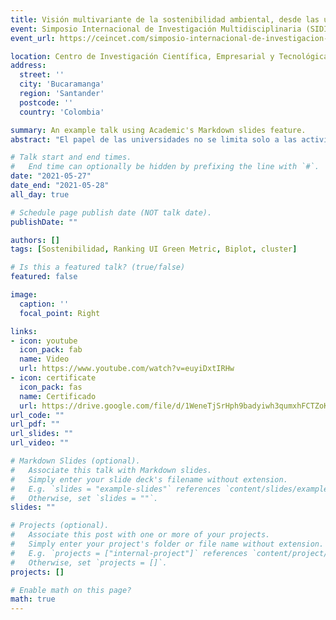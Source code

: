 ```yaml
---
title: Visión multivariante de la sostenibilidad ambiental, desde las universidades
event: Simposio Internacional de Investigación Multidisciplinaria (SIDIM) 2021
event_url: https://ceincet.com/simposio-internacional-de-investigacion-multidisciplinaria-sidim-2021-en-vivo/

location: Centro de Investigación Científica, Empresarial y Tecnológica de Colombia (CEINCET)
address:
  street: ''
  city: 'Bucaramanga'
  region: 'Santander'
  postcode: ''
  country: 'Colombia'

summary: An example talk using Academic's Markdown slides feature.
abstract: "El papel de las universidades no se limita solo a las actividades de docencia e investigación; también conlleva una enorme responsabilidad social en la gestión de actividades sostenibles con el medio ambiente y con los principios de sostenibilidad. Bajo este enfoque, el objetivo de esta ponencia consiste en mostrar la responsabilidad de las universidades colombianas con la sostenibilidad; y a la vez, clasificarlas según sus prácticas de cuidado del ambiente, mediante el análisis de clúster. Para lograr este objetivo, se utilizaron los datos reportados por 47 universidades de Colombia, a través del ranking de universidades: UI GreenMetric 2020, clasificación mundial creada por la Universidad de Indonesia. El ranking evalúa a las universidades en seis categorías: 1) entorno e infraestructura, 2) energía y cambio climático, 3) gestión de residuos, 4) preservación del agua, 5) transporte verde, y 6) temas relacionados con la educación y la investigación en sostenibilidad. El análisis estadístico de los datos se realizó con el método multivariante “HJ Biplot”, utilizando el software “MultBiplot”. Los resultados revelan que las categorías -energía y cambio climático- y -educación e investigación-, distinguen a las instituciones colombianas de más alto rango en su compromiso hacia la sostenibilidad. Se concluye que, para ser más sostenibles, algunas universidades promueven el ahorro del agua, otras llevan a cabo iniciativas como recolección de residuos, protección de la flora y fauna, siembra de árboles e iluminación con luces led. No existe diferencia significativa entre las universidades públicas y privadas, respecto a sus actividades y prácticas de sostenibilidad."

# Talk start and end times.
#   End time can optionally be hidden by prefixing the line with `#`.
date: "2021-05-27"
date_end: "2021-05-28"
all_day: true

# Schedule page publish date (NOT talk date).
publishDate: ""

authors: []
tags: [Sostenibilidad, Ranking UI Green Metric, Biplot, cluster]

# Is this a featured talk? (true/false)
featured: false

image:
  caption: ''
  focal_point: Right

links:
- icon: youtube
  icon_pack: fab
  name: Video
  url: https://www.youtube.com/watch?v=euyiDxtIRHw
- icon: certificate
  icon_pack: fas
  name: Certificado
  url: https://drive.google.com/file/d/1WeneTjSrHph9badyiwh3qumxhFCTZoKY/view?usp=sharing
url_code: ""
url_pdf: ""
url_slides: ""
url_video: ""

# Markdown Slides (optional).
#   Associate this talk with Markdown slides.
#   Simply enter your slide deck's filename without extension.
#   E.g. `slides = "example-slides"` references `content/slides/example-slides.md`.
#   Otherwise, set `slides = ""`.
slides: ""

# Projects (optional).
#   Associate this post with one or more of your projects.
#   Simply enter your project's folder or file name without extension.
#   E.g. `projects = ["internal-project"]` references `content/project/deep-learning/index.md`.
#   Otherwise, set `projects = []`.
projects: []

# Enable math on this page?
math: true
---
```

